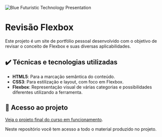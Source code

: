 
![Blue Futuristic Technology Presentation](https://github.com/lshv04/revisaoflexbox/assets/169161949/661147a5-a6be-498b-9891-8a8c4c775442)




# Revisão Flexbox

Este projeto é um site de portfólio pessoal desenvolvido com o objetivo de revisar o conceito de Flexbox e suas diversas aplicabilidades.    

## ✔️ Técnicas e tecnologias utilizadas
- **HTML5**: Para a marcação semântica do conteúdo.  
- **CSS3**: Para estilização e layout, com foco em Flexbox.  
- **Flexbox**: Representação visual de várias categorias e possibilidades diferentes utilizando a ferramenta.  

## 📁 Acesso ao projeto  

[Veja o projeto final do curso em funcionamento](https://lshv04.github.io/revisaoflexbox/).

Neste repositório você tem acesso a todo o material produzido no projeto.


